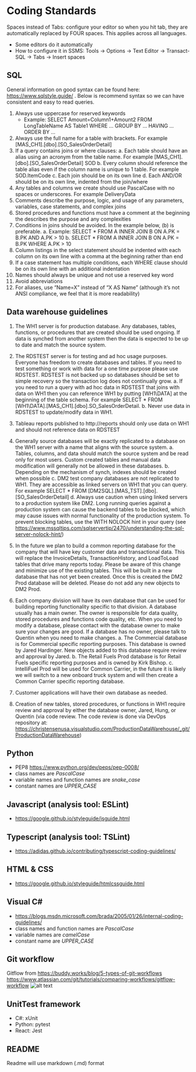 # Coding Standards
Spaces instead of Tabs: configure your editor so when you hit tab, they are automatically replaced by FOUR spaces. This applies across all languages.
- Some editors do it automatically
- How to configure it in SSMS: Tools -> Options -> Text Editor -> Transact-SQL -> Tabs -> Insert spaces

## SQL
General information on good syntax can be found here: https://www.sqlstyle.guide/ . Below is recommend syntax so we can have consistent and easy to read queries. 
1.	Always use uppercase for reserved keywords 
    - Example: SELECT Amount=Column1+Amount2 FROM LongTableName AS Table1 WHERE … GROUP BY … HAVING … ORDER BY …
2.	Always use the full name for a table with brackets. For example [MAS_CH1].[dbo].[SO_SalesOrderDetail]
3.	If a query contains joins or where clauses: 
    a.	Each table should have an alias using an acronym from the table name. For example [MAS_CH1].[dbo].[SO_SalesOrderDetail] SOD
    b.	Every column should reference the table alias even if the column name is unique to 1 table. For example SOD.ItemCode
    c.	Each join should be on its own line
    d.	Each AND/OR should be on its own line, indented from the join/where
4.	Any tables and columns we create should use PascalCase with no spaces or underscores. For example DeliveryData
5.	Comments describe the purpose, logic, and usage of any parameters, variables, case statements, and complex joins
6.	Stored procedures and functions must have a comment at the beginning the describes the purpose and any complexities
7.	Conditions in joins should be avoided. In the example below, (b) is preferable.
    a. Example: SELECT * FROM A INNER JOIN B ON A.PK = B.PK AND A.PK > 10
    b. SELECT * FROM A INNER JOIN B ON A.PK = B.PK WHERE A.PK > 10
8.	Column listings in the select statement should be indented with each column on its own line with a comma at the beginning rather than end
9.	If a case statement has multiple conditions, each WHERE clause should be on its own line with an additional indentation
10.	Names should always be unique and not use a reserved key word
11.	Avoid abbreviations
12.	For aliases, use “Name=X” instead of “X AS Name” (although it’s not ANSI compliance, we feel that it is more readability)

## Data warehouse guidelines
1.	The WH1 server is for production database. Any databases, tables, functions, or procedures that are created should be used ongoing. If data is synched from another system then the data is expected to be up to date and match the source system. 
2.	The RDSTEST server is for testing and ad hoc usage purposes. Everyone has freedom to create databases and tables. If you need to test something or work with data for a one time purpose please use RDSTEST. RDSTEST is not backed up so databases should be set to simple recovery so the transaction log does not continually grow. 
    a. If you need to run a query with ad hoc data in RDSTEST that joins with data on WH1 then you can reference WH1 by putting [WH1\DATA] at the beginning of the table schema. For example SELECT * FROM [WH1\DATA].[MAS_CH1].[dbo].SO_SalesOrderDetail. 
    b. Never use data in RDSTEST to update/modify data in WH1. 
3.	Tableau reports published to http://reports should only use data on WH1 and should not reference data on RDSTEST
4.	Generally source databases will be exactly replicated to a database on the WH1 server with a name that aligns with the source system. 
    a. Tables, columns, and data should match the source system and be read only for most users. Custom created tables and manual data modification will generally not be allowed in these databases. 
    b. Depending on the mechanism of synch, indexes should be created when possible
    c. DM2 test company databases are not replicated to WH1. They are accessible as linked servers on WH1 that you can query. For example SELECT * FROM [DM2SQL].[MAS_TST].[dbo].[SO_SalesOrderDetail]
    d. Always use caution when using linked servers to a production system like DM2. Long running queries against a production system can cause the backend tables to be blocked, which may cause issues with normal functionality of the production system. To prevent blocking tables, use the WITH NOLOCK hint in your query (see https://www.mssqltips.com/sqlservertip/2470/understanding-the-sql-server-nolock-hint/)
    
5.	In the future we plan to build a common reporting database for the company that will have key customer data and transactional data. This will replace the InvoiceDetails, TransactionHistory, and LoadToLoad tables that drive many reports today. Please be aware of this change and minimize use of the existing tables. This will be built in a new database that has not yet been created. Once this is created the DM2 Prod database will be deleted. Please do not add any new objects to DM2 Prod. 
6.	Each company division will have its own database that can be used for building reporting functionality specific to that division. A database usually has a main owner. The owner is responsible for data quality, stored procedures and functions code quality, etc. When you need to modify a database, please contact with the database owner to make sure your changes are good. If a database has no owner, please talk to Quentin when you need to make changes. 
    a. The Commercial database is for Commercial specific reporting purposes. This database is owned by Jared Hardinger. New objects added to this database require review and approval by Jared.
    b. The Retail Fuels Prod database is for Retail Fuels specific reporting purposes and is owned by Kirk Bishop. 
    c. IntelliFuel Prod will be used for Common Carrier, in the future it is likely we will switch to a new onboard truck system and will then create a Common Carrier specific reporting database. 
7.	Customer applications will have their own database as needed. 
8.	Creation of new tables, stored procedures, or functions in WH1 require review and approval by either the database owner, Jared, Hung, or Quentin (via code review. The code review is done via DevOps repository at: https://christensenusa.visualstudio.com/ProductionDataWarehouse/_git/ProductionDataWarehouse)

## Python
- PEP8 https://www.python.org/dev/peps/pep-0008/
- class names are *PascalCase*
- variable names and function names are *snake_case*
- constant names are *UPPER_CASE*

## Javascript (analysis tool: ESLint)
- https://google.github.io/styleguide/jsguide.html

## Typescript (analysis tool: TSLint)
- https://adidas.github.io/contributing/typescript-coding-guidelines/

## HTML & CSS
- https://google.github.io/styleguide/htmlcssguide.html

## Visual C#
- https://blogs.msdn.microsoft.com/brada/2005/01/26/internal-coding-guidelines/
- class names and function names are *PascalCase*
- variable names are *camelCase*
- constant name are *UPPER_CASE*

## Git workflow
Gitflow from https://buddy.works/blog/5-types-of-git-workflows
https://www.atlassian.com/git/tutorials/comparing-workflows/gitflow-workflow
![alt text](https://buddy.works/blog/images/gitflow.png "Git workflow")

## UnitTest framework
- C#: xUnit
- Python: pytest
- React: Jest

## README
Readme will use markdown (.md) format



